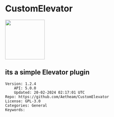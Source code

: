 # CustomElevator
<img src="https://raw.githubusercontent.com/Aetheam/CustomElevator/810eb2dee336a3e17d14970d1748242c9b698a44/icon.png" width="128" height="128" />

## its a simple Elevator plugin 
```properties
Version: 1.2.4
    API: 5.0.0
    Updated: 20-02-2024 02:17:01 UTC
Repo: https://github.com/Aetheam/CustomElevator
License: GPL-3.0
Categories: General
Keywords: 
```